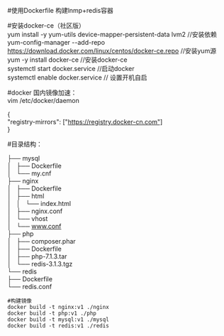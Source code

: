 #使用Dockerfile 构建lnmp+redis容器

#安装docker-ce（社区版）<br> 
  yum install -y yum-utils device-mapper-persistent-data lvm2    //安装依赖 <br> 
  yum-config-manager  --add-repo https://download.docker.com/linux/centos/docker-ce.repo  //安装yum源 <br> 
  yum -y install docker-ce    //安装docker-ce  <br> 
  systemctl start docker.service   //启动docker <br> 
  systemctl enable docker.service    // 设置开机自启 <br> 

  #docker 国内镜像加速：<br> 
vim /etc/docker/daemon  <br> 

{ <br> 
  "registry-mirrors": ["https://registry.docker-cn.com"] <br> 
} <br> 


#目录结构：<br> 

├── mysql <br> 
│   ├── Dockerfile <br> 
│   └── my.cnf <br> 
├── nginx <br> 
│   ├── Dockerfile <br> 
│   ├── html <br> 
│   │   └── index.html <br> 
│   ├── nginx.conf <br> 
│   └── vhost <br> 
│       └── www.conf <br> 
├── php <br> 
│   ├── composer.phar <br> 
│   ├── Dockerfile <br> 
│   ├── php-7.1.3.tar <br> 
│   └── redis-3.1.3.tgz <br> 
└── redis <br> 
		├── Dockerfile <br> 
		└── redis.conf <br> 
	
	#构建镜像
	docker build -t nginx:v1 ./nginx
	docker build -t php:v1 ./php	
	docker build -t mysql:v1 ./mysql
	docker build -t redis:v1 ./redis
	
	
	
	
	
	
	
	
	
	
	
	
	
	
	
	
